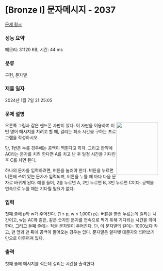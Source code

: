 # [Bronze I] 문자메시지 - 2037 

[문제 링크](https://www.acmicpc.net/problem/2037) 

### 성능 요약

메모리: 31120 KB, 시간: 44 ms

### 분류

구현, 문자열

### 제출 일자

2024년 1월 7일 21:25:05

### 문제 설명

<p><img alt="" src="https://onlinejudgeimages.s3-ap-northeast-1.amazonaws.com/upload/201007/sms.png" style="height: 174px; width: 137px; float: right;">오른쪽 그림과 같은 핸드폰 자판이 있다. 이 자판을 이용하여 어떤 영어 메시지를 치려고 할 때, 걸리는 최소 시간을 구하는 프로그램을 작성하시오.</p>

<p>단, 1번은 누를 경우에는 공백이 찍힌다고 하자. 그리고 만약에 AC라는 문자를 치려 한다면 A를 치고 난 후 일정 시간을 기다린 후 C를 치면 된다.</p>

<p>하나의 문자를 입력하려면, 버튼을 눌러야 한다. 버튼을 누르면 버튼에 쓰여 있는 문자가 입력되며, 버튼을 누를 때 마다 다음 문자로 바뀌게 된다. 예를 들어, 2를 누르면 A, 2번 누르면 B, 3번 누르면 C이다. 공백을 연속으로 누를 때는 기다릴 필요가 없다.</p>

### 입력 

 <p>첫째 줄에 p와 w가 주어진다. (1 ≤ p, w ≤ 1,000) p는 버튼을 한번 누르는데 걸리는 시간이고, w는 AC와 같은, 같은 숫자인 문자를 연속으로 찍기 위해 기다리는 시간을 의미한다. 그리고 둘째 줄에는 적을 문자열이 주어진다. 단, 이 문자열의 길이는 1000보다 작고, 맨 앞과 맨 뒤에 공백이 들어오는 경우는 없다. 문자열은 알파벳 대문자와 띄어쓰기만으로 이루어져 있다.</p>

### 출력 

 <p>첫째 줄에 메시지를 적는데 걸리는 시간을 출력한다.</p>

